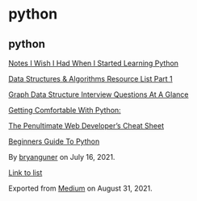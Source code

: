 # python

## python

[Notes I Wish I Had When I Started Learning Python](https://medium.com/p/16ce4244be12)

[Data Structures & Algorithms Resource List Part 1](https://medium.com/p/8bad647a8ad8)

[Graph Data Structure Interview Questions At A Glance](https://medium.com/p/fc6b1afbd8be)

[Getting Comfortable With Python:](https://medium.com/p/1371581a4971)

[The Penultimate Web Developer’s Cheat Sheet](https://medium.com/p/a02a423139a4)

[Beginners Guide To Python](https://medium.com/p/e5a59b5bb64d)

By <a href="https://medium.com/@bryanguner" class="p-author h-card">bryanguner</a> on July 16, 2021.

[Link to list](https://medium.com/@bryanguner/list/7d7e15021753)

Exported from [Medium](https://medium.com) on August 31, 2021.
